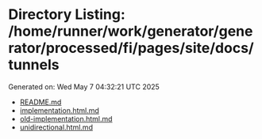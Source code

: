 # Directory Listing: /home/runner/work/generator/generator/processed/fi/pages/site/docs/tunnels
Generated on: Wed May  7 04:32:21 UTC 2025

- [README.md](README.md)
- [implementation.html.md](implementation.html.md)
- [old-implementation.html.md](old-implementation.html.md)
- [unidirectional.html.md](unidirectional.html.md)
